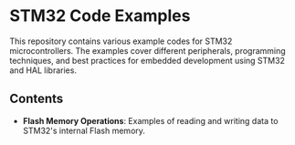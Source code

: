 # STM32 Code Examples

This repository contains various example codes for STM32 microcontrollers. The examples cover different peripherals, programming techniques, and best practices for embedded development using STM32 and HAL libraries.

## Contents

- **Flash Memory Operations**: Examples of reading and writing data to STM32's internal Flash memory.